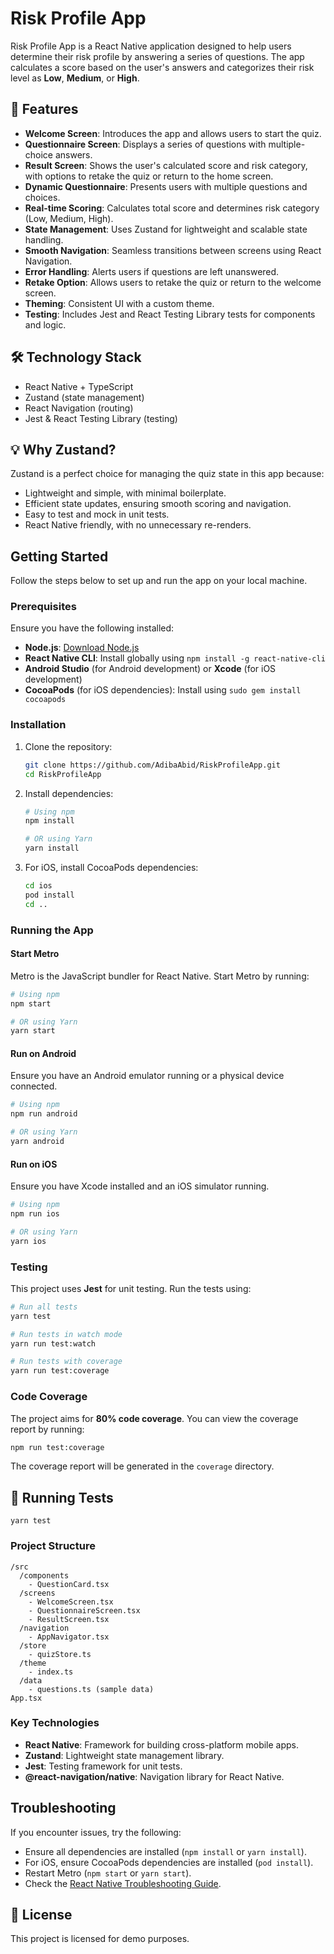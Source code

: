 # Risk Profile App

Risk Profile App is a React Native application designed to help users determine their risk profile by answering a series of questions. The app calculates a score based on the user's answers and categorizes their risk level as **Low**, **Medium**, or **High**.

## 🚀 Features

- **Welcome Screen**: Introduces the app and allows users to start the quiz.
- **Questionnaire Screen**: Displays a series of questions with multiple-choice answers.
- **Result Screen**: Shows the user's calculated score and risk category, with options to retake the quiz or return to the home screen.
- **Dynamic Questionnaire**: Presents users with multiple questions and choices.
- **Real-time Scoring**: Calculates total score and determines risk category (Low, Medium, High).
- **State Management**: Uses Zustand for lightweight and scalable state handling.
- **Smooth Navigation**: Seamless transitions between screens using React Navigation.
- **Error Handling**: Alerts users if questions are left unanswered.
- **Retake Option**: Allows users to retake the quiz or return to the welcome screen.
- **Theming**: Consistent UI with a custom theme.
- **Testing**: Includes Jest and React Testing Library tests for components and logic.

## 🛠 Technology Stack

- React Native + TypeScript
- Zustand (state management)
- React Navigation (routing)
- Jest & React Testing Library (testing)

## 💡 Why Zustand?

Zustand is a perfect choice for managing the quiz state in this app because:

- Lightweight and simple, with minimal boilerplate.
- Efficient state updates, ensuring smooth scoring and navigation.
- Easy to test and mock in unit tests.
- React Native friendly, with no unnecessary re-renders.



## Getting Started

Follow the steps below to set up and run the app on your local machine.

### Prerequisites

Ensure you have the following installed:

- **Node.js**: [Download Node.js](https://nodejs.org/)
- **React Native CLI**: Install globally using `npm install -g react-native-cli`
- **Android Studio** (for Android development) or **Xcode** (for iOS development)
- **CocoaPods** (for iOS dependencies): Install using `sudo gem install cocoapods`

### Installation

1. Clone the repository:

   ```sh
   git clone https://github.com/AdibaAbid/RiskProfileApp.git
   cd RiskProfileApp
   ```

2. Install dependencies:

   ```sh
   # Using npm
   npm install

   # OR using Yarn
   yarn install
   ```

3. For iOS, install CocoaPods dependencies:

   ```sh
   cd ios
   pod install
   cd ..
   ```

### Running the App

#### Start Metro

Metro is the JavaScript bundler for React Native. Start Metro by running:

```sh
# Using npm
npm start

# OR using Yarn
yarn start
```

#### Run on Android

Ensure you have an Android emulator running or a physical device connected.

```sh
# Using npm
npm run android

# OR using Yarn
yarn android
```

#### Run on iOS

Ensure you have Xcode installed and an iOS simulator running.

```sh
# Using npm
npm run ios

# OR using Yarn
yarn ios
```

### Testing

This project uses **Jest** for unit testing. Run the tests using:

```sh
# Run all tests
yarn test

# Run tests in watch mode
yarn run test:watch

# Run tests with coverage
yarn run test:coverage
```

### Code Coverage

The project aims for **80% code coverage**. You can view the coverage report by running:

```sh
npm run test:coverage
```

The coverage report will be generated in the `coverage` directory.

## 🧪 Running Tests

```
yarn test

```

### Project Structure

```
/src
  /components
    - QuestionCard.tsx
  /screens
    - WelcomeScreen.tsx
    - QuestionnaireScreen.tsx
    - ResultScreen.tsx
  /navigation
    - AppNavigator.tsx
  /store
    - quizStore.ts
  /theme
    - index.ts
  /data
    - questions.ts (sample data)
App.tsx

```

### Key Technologies

- **React Native**: Framework for building cross-platform mobile apps.
- **Zustand**: Lightweight state management library.
- **Jest**: Testing framework for unit tests.
- **@react-navigation/native**: Navigation library for React Native.


## Troubleshooting

If you encounter issues, try the following:

- Ensure all dependencies are installed (`npm install` or `yarn install`).
- For iOS, ensure CocoaPods dependencies are installed (`pod install`).
- Restart Metro (`npm start` or `yarn start`).
- Check the [React Native Troubleshooting Guide](https://reactnative.dev/docs/troubleshooting).

## 📖 License

This project is licensed for demo purposes.
